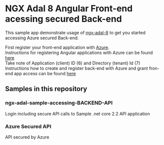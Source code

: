 # NGX Adal 8 Angular Front-end acessing secured Back-end

This sample app demonstrate usage of [ngx-adal-8](https://www.npmjs.com/package/ngx-adal-8) to get you started accessing Azure secured Back-end.

First register your front-end application with [Azure](https://portal.azure.com/).   
Instructions for registering Angular applications with Azure can be found [here](http://wpblog.fairmutex.com/2019/06/15/registering-an-angular-app-with-azure/)   
Take note of Application (client) ID (6) and Directory (tenant) Id (7)
Instructions how to create and register back-end with Azure and grant fron-end app access can be found [here](http://wpblog.fairmutex.com/2019/06/18/registering-an-net-core-api-with-azure-portal-and-grant-permission-for-front-end/)
## Samples in this repository

### ngx-adal-sample-accessing-BACKEND-API

Login including secure API calls to  Sample .net core 2.2 API application

### Azure Secured API

API secured by Azure


